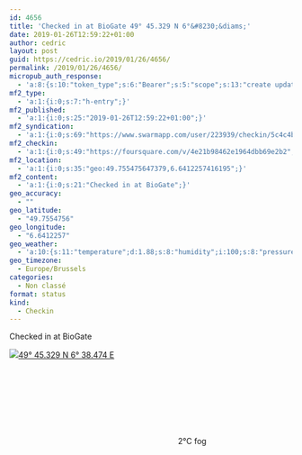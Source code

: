 ```yaml
---
id: 4656
title: 'Checked in at BioGate 49° 45.329 N 6°&#8230;&diams;'
date: 2019-01-26T12:59:22+01:00
author: cedric
layout: post
guid: https://cedric.io/2019/01/26/4656/
permalink: /2019/01/26/4656/
micropub_auth_response:
  - 'a:8:{s:10:"token_type";s:6:"Bearer";s:5:"scope";s:13:"create update";s:2:"me";s:18:"https://cedric.io/";s:9:"issued_by";s:45:"https://cedric.io/wp-json/indieauth/1.0/token";s:9:"client_id";s:27:"https://ownyourswarm.p3k.io";s:9:"issued_at";i:1542614471;s:4:"user";i:1;s:13:"last_accessed";i:1548504324;}'
mf2_type:
  - 'a:1:{i:0;s:7:"h-entry";}'
mf2_published:
  - 'a:1:{i:0;s:25:"2019-01-26T12:59:22+01:00";}'
mf2_syndication:
  - 'a:1:{i:0;s:69:"https://www.swarmapp.com/user/223939/checkin/5c4c4b9a8fb09e002c96d5ec";}'
mf2_checkin:
  - 'a:1:{i:0;s:49:"https://foursquare.com/v/4e21b98462e1964dbb69e2b2";}'
mf2_location:
  - 'a:1:{i:0;s:35:"geo:49.755475647379,6.6412257416195";}'
mf2_content:
  - 'a:1:{i:0;s:21:"Checked in at BioGate";}'
geo_accuracy:
  - ""
geo_latitude:
  - "49.7554756"
geo_longitude:
  - "6.6412257"
geo_weather:
  - 'a:10:{s:11:"temperature";d:1.88;s:8:"humidity";i:100;s:8:"pressure";i:1008;s:10:"cloudiness";i:90;s:4:"wind";a:2:{s:5:"speed";d:6.2;s:6:"degree";i:270;}s:7:"summary";s:3:"fog";s:4:"icon";s:6:"wi-fog";s:10:"visibility";i:600;s:7:"sunrise";s:25:"2019-01-26T08:14:13+01:00";s:6:"sunset";s:25:"2019-01-26T17:17:34+01:00";}'
geo_timezone:
  - Europe/Brussels
categories:
  - Non classé
format: status
kind:
  - Checkin
---
```

Checked in at BioGate

<p class="sloc-display">
  <img class="icon-location" aria-label="Location: " aria-hidden="true" src="https://cedric.io/wp-content/plugins/simple-location/location.svg" /><span class="p-location"><data class="p-latitude" value="49.755476"></data><data class="p-longitude" value="6.641226"></data><a href="https://www.openstreetmap.org/?mlat=49.7554756&mlon=6.6412257#map=13/49.7554756/6.6412257">49° 45.329 N 6° 38.474 E</a></span><br /><span aria-label="fog" title="fog" ><svg class="svg-icon svg-wi-fog" aria-hidden="true"><use xlink:href="https://cedric.io/wp-content/plugins/simple-location/weather-icons.svg#wi-fog"></use></svg></span><span class="p-temperature">2&deg;C</span>&nbsp;fog
</p>